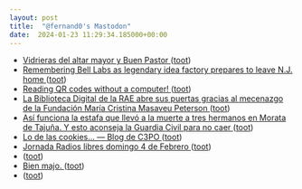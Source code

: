 ```yaml
---
layout: post
title:  "@fernand0's Mastodon"
date:  2024-01-23 11:29:34.185000+00:00
---
```

*  [Vidrieras del altar mayor y Buen Pastor ](https://www.flickr.com/photos/fernand0/53476677887) ([toot](https://mastodon.social/@fernand0/111805030346463392))
*  [Remembering Bell Labs as legendary idea factory prepares to leave N.J. home ](https://www.nj.com/essex/2024/01/remembering-bell-labs-as-legendary-idea-factory-prepares-to-leave-nj-home.htm) ([toot](https://mastodon.social/@fernand0/111805000244905403))
*  [Reading QR codes without a computer! ](https://qr.blinry.org) ([toot](https://mastodon.social/@fernand0/111804884544941452))
*  [La Biblioteca Digital de la RAE abre sus puertas gracias al mecenazgo de la Fundación María Cristina Masaveu Peterson ](https://www.rae.es/noticia/la-biblioteca-digital-de-la-rae-abre-sus-puertas-gracias-al-mecenazgo-de-la-fundacion-mari) ([toot](https://mastodon.social/@fernand0/111804706512957115))
*  [Así funciona la estafa que llevó a la muerte a tres hermanos en Morata de Tajuña. Y esto aconseja la Guardia Civil para no caer ](https://www.genbeta.com/seguridad/asi-funciona-estafa-que-llevo-a-muerte-a-tres-hermanos-morata-tajuna-esto-aconseja-guardia-civil-para-no-cae) ([toot](https://mastodon.social/@fernand0/111804644960453951))
*  [Lo de las cookies... — Blog de C3PO ](https://c3po.website/blog/lo-de-las-cookies) ([toot](https://mastodon.social/@fernand0/111804643991749208))
*  [Jornada Radios libres domingo 4 de Febrero ](https://radioespiritrompa.blogspot.com/2024/01/jornada-radios-libres-domingo-4-de.html?m=) ([toot](https://mastodon.social/@fernand0/111802974528644770))
*  [ ](https://www.unizar.es/actualidad/vernoticia_ng.php?id=80720) ([toot](https://mastodon.social/@fernand0/111802882000652550))
*  [Bien majo. ](https://avecesunafoto.wordpress.com/2024/01/22/bien-majo) ([toot](https://mastodon.social/@fernand0/111800810578340088))
*  [ ](https://mastodon.online/@JProl) ([toot](https://mastodon.social/@fernand0/111799823807136709))
